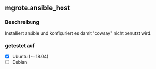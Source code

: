 ## mgrote.ansible_host

### Beschreibung
Installiert ansible und konfiguriert es damit "cowsay" nicht benutzt wird.

### getestet auf
- [x] Ubuntu (>=18.04)
- [ ] Debian

